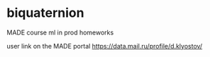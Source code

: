# biquaternion
MADE
course ml in prod
homeworks

user link on the MADE portal
https://data.mail.ru/profile/d.klyostov/